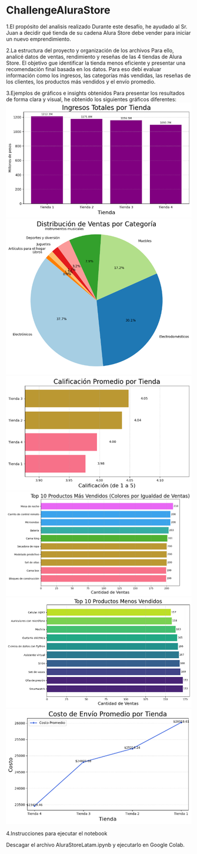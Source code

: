 # ChallengeAluraStore

1.El propósito del analisis realizado
Durante este desafío, he ayudado al Sr. Juan a decidir qué tienda de su cadena Alura Store debe vender para iniciar un nuevo emprendimiento.

2.La estructura del proyecto y organización de los archivos
Para ello, analicé datos de ventas, rendimiento y reseñas de las 4 tiendas de Alura Store. El objetivo gue identificar la tienda menos eficiente y presentar una recomendación final basada en los datos.
Para eso debí evaluar información como los ingresos, las categorías más vendidas, las reseñas de los clientes, los productos más vendidos y el envío promedio.


 3.Ejemplos de gráficos e insights obtenidos
Para presentar los resultados de forma clara y visual, he obtenido los siguientes gráficos diferentes:
![Ingresos totales por tienda](imagenes/ingresosTotales.png)
![Clasificacion promedio](imagenes/ventasCategoria.png)
![Clasificacion promedio por tienda](imagenes/clasificacionPromedio.png)
![Clasificacion promedio](imagenes/masVendido.png)
![Clasificacion promedio](imagenes/menosVendido.png)
![Clasificacion promedio](imagenes/costoEnvio.png)



4.Instrucciones para ejecutar el notebook


Descagar el archivo AluraStoreLatam.ipynb y ejecutarlo en Google Colab.
 

